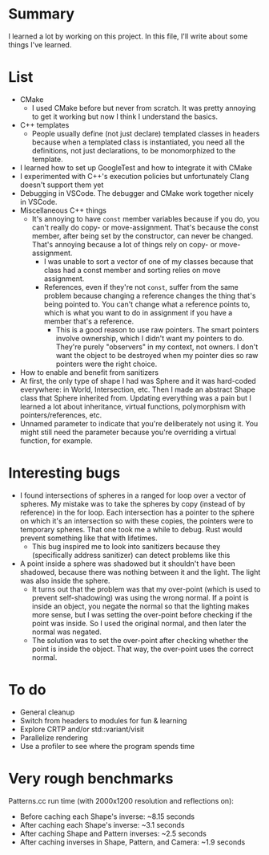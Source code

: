 # Summary

I learned a lot by working on this project. In this file, I'll write about some things I've learned.

# List

* CMake
    * I used CMake before but never from scratch. It was pretty annoying to get it working but now I think I understand
      the basics.
* C++ templates
    * People usually define (not just declare) templated classes in headers because when a templated class is
      instantiated, you need all the definitions, not just declarations, to be monomorphized to the template.
* I learned how to set up GoogleTest and how to integrate it with CMake
* I experimented with C++'s execution policies but unfortunately Clang doesn't support them yet
* Debugging in VSCode. The debugger and CMake work together nicely in VSCode.
* Miscellaneous C++ things
    * It's annoying to have `const` member variables because if you do, you can't really do copy- or move-assignment.
      That's because the const member, after being set by the constructor, can never be changed. That's annoying because
      a lot of things rely on copy- or move-assignment.
        * I was unable to sort a vector of one of my classes because that class had a const member and sorting relies on
          move assignment.
        * References, even if they're not `const`, suffer from the same problem because changing a reference changes the
          thing that's being pointed to. You can't change what a reference points to, which is what you want to do in
          assignment if you have a member that's a reference.
            * This is a good reason to use raw pointers. The smart pointers involve ownership, which I didn't want my
              pointers to do. They're purely "observers" in my context, not owners. I don't want the object to be
              destroyed when my pointer dies so raw pointers were the right choice.
* How to enable and benefit from sanitizers
* At first, the only type of shape I had was Sphere and it was hard-coded everywhere: in World, Intersection, etc. Then
  I made an abstract Shape class that Sphere inherited from. Updating everything was a pain but I learned a lot about
  inheritance, virtual functions, polymorphism with pointers/references, etc.
* Unnamed parameter to indicate that you're deliberately not using it. You might still need the parameter because you're
  overriding a virtual function, for example.

# Interesting bugs

* I found intersections of spheres in a ranged for loop over a vector of spheres. My mistake was to take the spheres by
  copy (instead of by reference) in the for loop. Each intersection has a pointer to the sphere on which it's an
  intersection so with these copies, the pointers were to temporary spheres. That one took me a while to debug. Rust
  would prevent something like that with lifetimes.
    * This bug inspired me to look into sanitizers because they (specifically address sanitizer) can detect problems
      like this
* A point inside a sphere was shadowed but it shouldn't have been shadowed, because there was nothing between it and the
  light. The light was also inside the sphere.
    * It turns out that the problem was that my over-point (which is used to prevent self-shadowing) was using the wrong
      normal. If a point is inside an object, you negate the normal so that the lighting makes more sense, but I was
      setting the over-point before checking if the point was inside. So I used the original normal, and then later the
      normal was negated.
    * The solution was to set the over-point after checking whether the point is inside the object. That way, the
      over-point uses the correct normal.

# To do

* General cleanup
* Switch from headers to modules for fun & learning
* Explore CRTP and/or std::variant/visit
* Parallelize rendering
* Use a profiler to see where the program spends time

# Very rough benchmarks

Patterns.cc run time (with 2000x1200 resolution and reflections on):

* Before caching each Shape's inverse: ~8.15 seconds
* After caching each Shape's inverse: ~3.1 seconds
* After caching Shape and Pattern inverses: ~2.5 seconds
* After caching inverses in Shape, Pattern, and Camera: ~1.9 seconds